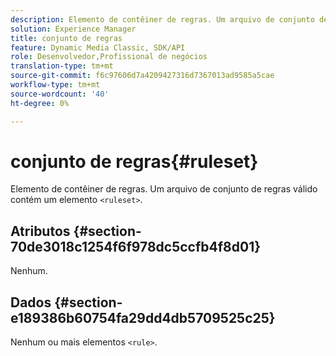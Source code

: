 ```yaml
---
description: Elemento de contêiner de regras. Um arquivo de conjunto de regras válido contém um elemento <ruleset>.
solution: Experience Manager
title: conjunto de regras
feature: Dynamic Media Classic, SDK/API
role: Desenvolvedor,Profissional de negócios
translation-type: tm+mt
source-git-commit: f6c97606d7a4209427316d7367013ad9585a5cae
workflow-type: tm+mt
source-wordcount: '40'
ht-degree: 0%

---
```



# conjunto de regras{#ruleset}

Elemento de contêiner de regras. Um arquivo de conjunto de regras válido contém um elemento `<ruleset>`.

## Atributos {#section-70de3018c1254f6f978dc5ccfb4f8d01}

Nenhum.

## Dados {#section-e189386b60754fa29dd4db5709525c25}

Nenhum ou mais elementos `<rule>`.
